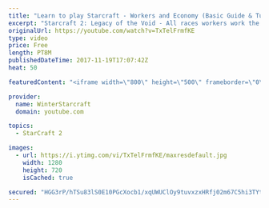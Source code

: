 ```yaml
---
title: "Learn to play Starcraft - Workers and Economy (Basic Guide & Tutorial)"
excerpt: "Starcraft 2: Legacy of the Void - All races workers work the same (mule notwithstanding!)  Wiki on mining: http://wiki.teamliquid.net/starcraft2/Mining_Minerals"
originalUrl: https://youtube.com/watch?v=TxTelFrmfKE
type: video
price: Free
length: PT8M
publishedDateTime: 2017-11-19T17:07:42Z
heat: 50

featuredContent: "<iframe width=\"800\" height=\"500\" frameborder=\"0\" src=\"https://www.youtube.com/embed/TxTelFrmfKE\" allow=\"accelerometer; autoplay; encrypted-media; gyroscope; picture-in-picture\" allowfullscreen></iframe>"

provider:
  name: WinterStarcraft
  domain: youtube.com

topics:
  - StarCraft 2

images:
  - url: https://i.ytimg.com/vi/TxTelFrmfKE/maxresdefault.jpg
    width: 1280
    height: 720
    isCached: true

secured: "HGG3rP/hTSu83lS0E10PGcXocb1/xqUWUClOy9tuvxzxHRfj02m67C5hi3TYtRFZvwUI6hm8pAzJje2873wl6tgFVE8BzIFrN5r09KY7geLSP4HxKvs7egihHZjDYp01RzgRbaYn/rtqk8JuIVXTiE5jnwcX8xMfg9l8GwqZt1CGrsXaXYb7gfc4iSoPg+UK8IKIq6uKtmBsHL3x5G0oWpI0ZckED/++R8FuvN2nvMX/x/Rk8W0emiNoe58U5dNvrt+uBCcJDjJbWXAjw9YFwV63FlKDEa5e6Tk/e655s4OdLVAPRRakrsZ6fHmONIz5pKReRQIMwjtCcwaWWAv8Y9PxVkMO8VT4yc+eRkzqgY2xWiuiR0V393CFh22p3IUB+l/+xOh4SU2FEU9Caly/Gjl2DUseDNUP3dSOkonLNCs=;zAuhwo22Chm+Tq2IHQZp4g=="
---
```


